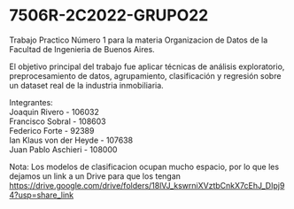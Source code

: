 # 7506R-2C2022-GRUPO22

Trabajo Practico Número 1 para la materia Organizacion de Datos de la Facultad de Ingenieria de Buenos Aires.

El objetivo principal del trabajo fue aplicar técnicas de análisis exploratorio, preprocesamiento
de datos, agrupamiento, clasificación y regresión sobre un dataset real de la industria inmobiliaria.

Integrantes:  
    Joaquin Rivero - 106032  
    Francisco Sobral - 108603  
    Federico Forte - 92389  
    Ian Klaus von der Heyde - 107638  
    Juan Pablo Aschieri - 108000
    
Nota: Los modelos de clasificacion ocupan mucho espacio, por lo que les dejamos un link a un Drive para que los tengan https://drive.google.com/drive/folders/18lVJ_kswrniXVztbCnkX7cEhJ_DIpj94?usp=share_link
